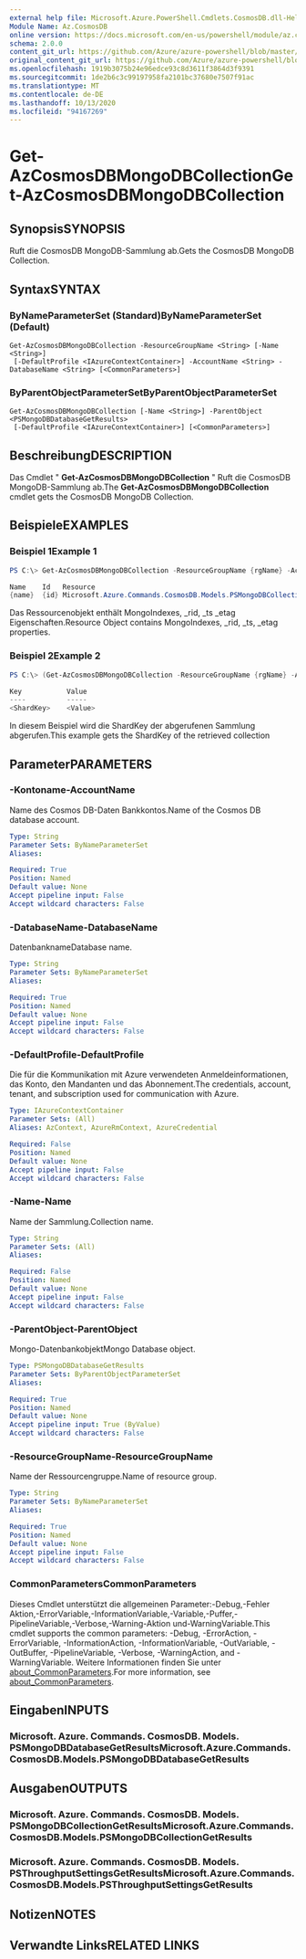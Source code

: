 ```yaml
---
external help file: Microsoft.Azure.PowerShell.Cmdlets.CosmosDB.dll-Help.xml
Module Name: Az.CosmosDB
online version: https://docs.microsoft.com/en-us/powershell/module/az.cosmosdb/get-azcosmosdbmongodbcollection
schema: 2.0.0
content_git_url: https://github.com/Azure/azure-powershell/blob/master/src/CosmosDB/CosmosDB/help/Get-AzCosmosDBMongoDBCollection.md
original_content_git_url: https://github.com/Azure/azure-powershell/blob/master/src/CosmosDB/CosmosDB/help/Get-AzCosmosDBMongoDBCollection.md
ms.openlocfilehash: 1919b3075b24e96edce93c8d3611f3864d3f9391
ms.sourcegitcommit: 1de2b6c3c99197958fa2101bc37680e7507f91ac
ms.translationtype: MT
ms.contentlocale: de-DE
ms.lasthandoff: 10/13/2020
ms.locfileid: "94167269"
---
```

# <span data-ttu-id="f68c1-101">Get-AzCosmosDBMongoDBCollection</span><span class="sxs-lookup"><span data-stu-id="f68c1-101">Get-AzCosmosDBMongoDBCollection</span></span>

## <span data-ttu-id="f68c1-102">Synopsis</span><span class="sxs-lookup"><span data-stu-id="f68c1-102">SYNOPSIS</span></span>
<span data-ttu-id="f68c1-103">Ruft die CosmosDB MongoDB-Sammlung ab.</span><span class="sxs-lookup"><span data-stu-id="f68c1-103">Gets the CosmosDB MongoDB Collection.</span></span>

## <span data-ttu-id="f68c1-104">Syntax</span><span class="sxs-lookup"><span data-stu-id="f68c1-104">SYNTAX</span></span>

### <span data-ttu-id="f68c1-105">ByNameParameterSet (Standard)</span><span class="sxs-lookup"><span data-stu-id="f68c1-105">ByNameParameterSet (Default)</span></span>
```
Get-AzCosmosDBMongoDBCollection -ResourceGroupName <String> [-Name <String>]
 [-DefaultProfile <IAzureContextContainer>] -AccountName <String> -DatabaseName <String> [<CommonParameters>]
```

### <span data-ttu-id="f68c1-106">ByParentObjectParameterSet</span><span class="sxs-lookup"><span data-stu-id="f68c1-106">ByParentObjectParameterSet</span></span>
```
Get-AzCosmosDBMongoDBCollection [-Name <String>] -ParentObject <PSMongoDBDatabaseGetResults>
 [-DefaultProfile <IAzureContextContainer>] [<CommonParameters>]
```

## <span data-ttu-id="f68c1-107">Beschreibung</span><span class="sxs-lookup"><span data-stu-id="f68c1-107">DESCRIPTION</span></span>
<span data-ttu-id="f68c1-108">Das Cmdlet " **Get-AzCosmosDBMongoDBCollection** " Ruft die CosmosDB MongoDB-Sammlung ab.</span><span class="sxs-lookup"><span data-stu-id="f68c1-108">The **Get-AzCosmosDBMongoDBCollection** cmdlet gets the CosmosDB MongoDB Collection.</span></span>

## <span data-ttu-id="f68c1-109">Beispiele</span><span class="sxs-lookup"><span data-stu-id="f68c1-109">EXAMPLES</span></span>

### <span data-ttu-id="f68c1-110">Beispiel 1</span><span class="sxs-lookup"><span data-stu-id="f68c1-110">Example 1</span></span>
```powershell
PS C:\> Get-AzCosmosDBMongoDBCollection -ResourceGroupName {rgName} -AccountName {accountName} -Database {dbName} -Name {collectionName} 

Name    Id   Resource
{name}  {id} Microsoft.Azure.Commands.CosmosDB.Models.PSMongoDBCollectionGetPropertiesResource
```

<span data-ttu-id="f68c1-111">Das Ressourcenobjekt enthält MongoIndexes, _rid, _ts _etag Eigenschaften.</span><span class="sxs-lookup"><span data-stu-id="f68c1-111">Resource Object contains MongoIndexes, _rid, _ts, _etag properties.</span></span>

### <span data-ttu-id="f68c1-112">Beispiel 2</span><span class="sxs-lookup"><span data-stu-id="f68c1-112">Example 2</span></span>
```powershell
PS C:\> (Get-AzCosmosDBMongoDBCollection -ResourceGroupName {rgName} -AccountName {accountName} -Database {dbName} -Name {collectionName}).Resource.ShardKey 

Key           Value
----          ----- 
<ShardKey>    <Value>
```

<span data-ttu-id="f68c1-113">In diesem Beispiel wird die ShardKey der abgerufenen Sammlung abgerufen.</span><span class="sxs-lookup"><span data-stu-id="f68c1-113">This example gets the ShardKey of the retrieved collection</span></span>

## <span data-ttu-id="f68c1-114">Parameter</span><span class="sxs-lookup"><span data-stu-id="f68c1-114">PARAMETERS</span></span>

### <span data-ttu-id="f68c1-115">-Kontoname</span><span class="sxs-lookup"><span data-stu-id="f68c1-115">-AccountName</span></span>
<span data-ttu-id="f68c1-116">Name des Cosmos DB-Daten Bankkontos.</span><span class="sxs-lookup"><span data-stu-id="f68c1-116">Name of the Cosmos DB database account.</span></span>

```yaml
Type: String
Parameter Sets: ByNameParameterSet
Aliases:

Required: True
Position: Named
Default value: None
Accept pipeline input: False
Accept wildcard characters: False
```

### <span data-ttu-id="f68c1-117">-DatabaseName</span><span class="sxs-lookup"><span data-stu-id="f68c1-117">-DatabaseName</span></span>
<span data-ttu-id="f68c1-118">Datenbankname</span><span class="sxs-lookup"><span data-stu-id="f68c1-118">Database name.</span></span>

```yaml
Type: String
Parameter Sets: ByNameParameterSet
Aliases:

Required: True
Position: Named
Default value: None
Accept pipeline input: False
Accept wildcard characters: False
```

### <span data-ttu-id="f68c1-119">-DefaultProfile</span><span class="sxs-lookup"><span data-stu-id="f68c1-119">-DefaultProfile</span></span>
<span data-ttu-id="f68c1-120">Die für die Kommunikation mit Azure verwendeten Anmeldeinformationen, das Konto, den Mandanten und das Abonnement.</span><span class="sxs-lookup"><span data-stu-id="f68c1-120">The credentials, account, tenant, and subscription used for communication with Azure.</span></span>

```yaml
Type: IAzureContextContainer
Parameter Sets: (All)
Aliases: AzContext, AzureRmContext, AzureCredential

Required: False
Position: Named
Default value: None
Accept pipeline input: False
Accept wildcard characters: False
```

### <span data-ttu-id="f68c1-121">-Name</span><span class="sxs-lookup"><span data-stu-id="f68c1-121">-Name</span></span>
<span data-ttu-id="f68c1-122">Name der Sammlung.</span><span class="sxs-lookup"><span data-stu-id="f68c1-122">Collection name.</span></span>

```yaml
Type: String
Parameter Sets: (All)
Aliases:

Required: False
Position: Named
Default value: None
Accept pipeline input: False
Accept wildcard characters: False
```

### <span data-ttu-id="f68c1-123">-ParentObject</span><span class="sxs-lookup"><span data-stu-id="f68c1-123">-ParentObject</span></span>
<span data-ttu-id="f68c1-124">Mongo-Datenbankobjekt</span><span class="sxs-lookup"><span data-stu-id="f68c1-124">Mongo Database object.</span></span>

```yaml
Type: PSMongoDBDatabaseGetResults
Parameter Sets: ByParentObjectParameterSet
Aliases:

Required: True
Position: Named
Default value: None
Accept pipeline input: True (ByValue)
Accept wildcard characters: False
```

### <span data-ttu-id="f68c1-125">-ResourceGroupName</span><span class="sxs-lookup"><span data-stu-id="f68c1-125">-ResourceGroupName</span></span>
<span data-ttu-id="f68c1-126">Name der Ressourcengruppe.</span><span class="sxs-lookup"><span data-stu-id="f68c1-126">Name of resource group.</span></span>

```yaml
Type: String
Parameter Sets: ByNameParameterSet
Aliases:

Required: True
Position: Named
Default value: None
Accept pipeline input: False
Accept wildcard characters: False
```

### <span data-ttu-id="f68c1-127">CommonParameters</span><span class="sxs-lookup"><span data-stu-id="f68c1-127">CommonParameters</span></span>
<span data-ttu-id="f68c1-128">Dieses Cmdlet unterstützt die allgemeinen Parameter:-Debug,-Fehler Aktion,-ErrorVariable,-InformationVariable,-Variable,-Puffer,-PipelineVariable,-Verbose,-Warning-Aktion und-WarningVariable.</span><span class="sxs-lookup"><span data-stu-id="f68c1-128">This cmdlet supports the common parameters: -Debug, -ErrorAction, -ErrorVariable, -InformationAction, -InformationVariable, -OutVariable, -OutBuffer, -PipelineVariable, -Verbose, -WarningAction, and -WarningVariable.</span></span> <span data-ttu-id="f68c1-129">Weitere Informationen finden Sie unter [about_CommonParameters](http://go.microsoft.com/fwlink/?LinkID=113216).</span><span class="sxs-lookup"><span data-stu-id="f68c1-129">For more information, see [about_CommonParameters](http://go.microsoft.com/fwlink/?LinkID=113216).</span></span>

## <span data-ttu-id="f68c1-130">Eingaben</span><span class="sxs-lookup"><span data-stu-id="f68c1-130">INPUTS</span></span>

### <span data-ttu-id="f68c1-131">Microsoft. Azure. Commands. CosmosDB. Models. PSMongoDBDatabaseGetResults</span><span class="sxs-lookup"><span data-stu-id="f68c1-131">Microsoft.Azure.Commands.CosmosDB.Models.PSMongoDBDatabaseGetResults</span></span>

## <span data-ttu-id="f68c1-132">Ausgaben</span><span class="sxs-lookup"><span data-stu-id="f68c1-132">OUTPUTS</span></span>

### <span data-ttu-id="f68c1-133">Microsoft. Azure. Commands. CosmosDB. Models. PSMongoDBCollectionGetResults</span><span class="sxs-lookup"><span data-stu-id="f68c1-133">Microsoft.Azure.Commands.CosmosDB.Models.PSMongoDBCollectionGetResults</span></span>

### <span data-ttu-id="f68c1-134">Microsoft. Azure. Commands. CosmosDB. Models. PSThroughputSettingsGetResults</span><span class="sxs-lookup"><span data-stu-id="f68c1-134">Microsoft.Azure.Commands.CosmosDB.Models.PSThroughputSettingsGetResults</span></span>

## <span data-ttu-id="f68c1-135">Notizen</span><span class="sxs-lookup"><span data-stu-id="f68c1-135">NOTES</span></span>

## <span data-ttu-id="f68c1-136">Verwandte Links</span><span class="sxs-lookup"><span data-stu-id="f68c1-136">RELATED LINKS</span></span>
